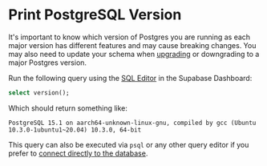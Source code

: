 # Print PostgreSQL Version

It's important to know which version of Postgres you are running as each major version has different features and may cause breaking changes. You may also need to update your schema when [upgrading](https://www.postgresql.org/docs/current/pgupgrade.html) or downgrading to a major Postgres version.

Run the following query using the [SQL Editor](https://supabase.com/dashboard/project/_/sql) in the Supabase Dashboard:

```sql
select version();
```

Which should return something like:

```
PostgreSQL 15.1 on aarch64-unknown-linux-gnu, compiled by gcc (Ubuntu 10.3.0-1ubuntu1~20.04) 10.3.0, 64-bit
```

This query can also be executed via `psql` or any other query editor if you prefer to [connect directly to the database](https://supabase.com/docs/guides/database/connecting-to-postgres#direct-connections).
